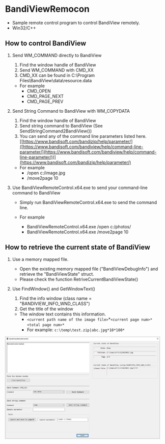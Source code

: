 # BandiViewRemocon

* Sample remote control program to control BandiView remotely.
* Win32/C++

## How to control BandiView

1. Send WM_COMMAND directly to BandiView

   1. Find the window handle of BandiView
   2. Send WM_COMMAND with CMD_XX
   3. CMD_XX can be found in C:\Program Files\BandiView\data\resource.data

   * For example
     * CMD_OPEN
     * CMD_PAGE_NEXT
     * CMD_PAGE_PREV
2. Send String Command to BandiView with WM_COPYDATA

   1. Find the window handle of BandiView
   2. Send string command to BandiView (See SendStringCommand2BandiView())
   3. You can send any of the command line parameters listed here. [[https://www.bandisoft.com/bandizip/help/parameter/]([https://www.bandisoft.com/bandiview/help/command-line-parameter/](https://www.bandisoft.com/bandiview/help/command-line-parameter/))](https://www.bandisoft.com/bandizip/help/parameter/)

   * For example
     * /open c:/image.jpg
     * /move2page 10
3. Use BandiViewRemoteControl.x64.exe to send your command-line command to BandiView

   * Simply run BandiViewRemoteControl.x64.exe to send the command line.
   * For example

     * BandiViewRemoteControl.x64.exe /open c:/photos/
     * BandiViewRemoteControl.x64.exe /move2page 10

## How to retrieve the current state of BandiView

1. Use a memory mapped file.

   * Open the existing memory mapped file ("BandiViewDebugInfo") and retrieve the "BandiViewState" struct.
   * Please check the function RetriveCurrentBandiViewState()
2. Use FindWindow() and GetWindowText()

   1. Find the info window (class name = "BANDIVIEW_INFO_WND_CLASS")
   2. Get the title of the window

   * The window text contains this information.
     * `<current path name of the image file>`*`<current page num>*<total page num>*`
     * For example: `c:\temp\test.zip|abc.jpg*10*100*`

<img src="screenshot/screenshot.png" alt="screenshot" />
